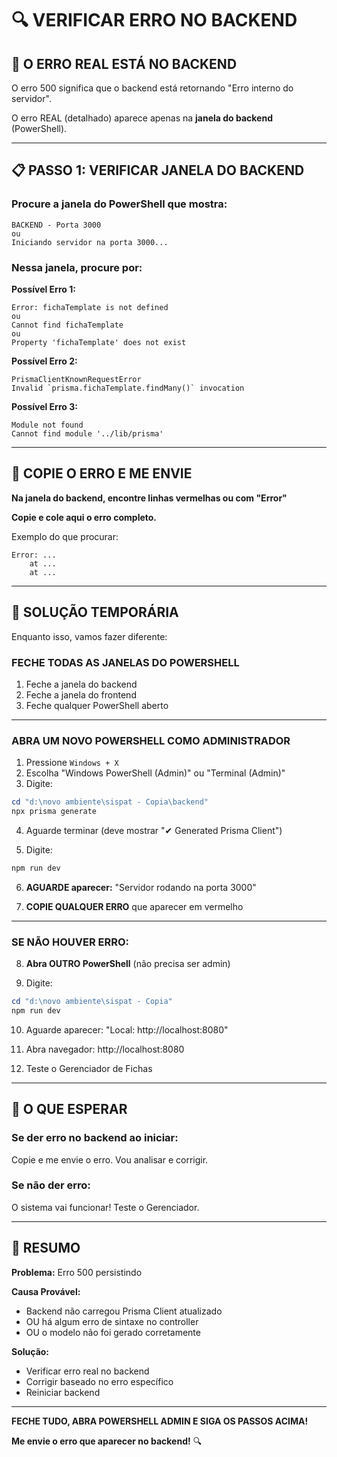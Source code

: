# 🔍 VERIFICAR ERRO NO BACKEND

## 🎯 O ERRO REAL ESTÁ NO BACKEND

O erro 500 significa que o backend está retornando "Erro interno do servidor".

O erro REAL (detalhado) aparece apenas na **janela do backend** (PowerShell).

---

## 📋 PASSO 1: VERIFICAR JANELA DO BACKEND

### **Procure a janela do PowerShell que mostra:**
```
BACKEND - Porta 3000
ou
Iniciando servidor na porta 3000...
```

### **Nessa janela, procure por:**

**Possível Erro 1:**
```
Error: fichaTemplate is not defined
ou
Cannot find fichaTemplate
ou
Property 'fichaTemplate' does not exist
```

**Possível Erro 2:**
```
PrismaClientKnownRequestError
Invalid `prisma.fichaTemplate.findMany()` invocation
```

**Possível Erro 3:**
```
Module not found
Cannot find module '../lib/prisma'
```

---

## 🎯 COPIE O ERRO E ME ENVIE

**Na janela do backend, encontre linhas vermelhas ou com "Error"**

**Copie e cole aqui o erro completo.**

Exemplo do que procurar:
```
Error: ...
    at ...
    at ...
```

---

## 🔧 SOLUÇÃO TEMPORÁRIA

Enquanto isso, vamos fazer diferente:

### **FECHE TODAS AS JANELAS DO POWERSHELL**

1. Feche a janela do backend
2. Feche a janela do frontend
3. Feche qualquer PowerShell aberto

---

### **ABRA UM NOVO POWERSHELL COMO ADMINISTRADOR**

1. Pressione `Windows + X`
2. Escolha "Windows PowerShell (Admin)" ou "Terminal (Admin)"
3. Digite:

```powershell
cd "d:\novo ambiente\sispat - Copia\backend"
npx prisma generate
```

4. Aguarde terminar (deve mostrar "✔ Generated Prisma Client")

5. Digite:

```powershell
npm run dev
```

6. **AGUARDE aparecer:** "Servidor rodando na porta 3000"

7. **COPIE QUALQUER ERRO** que aparecer em vermelho

---

### **SE NÃO HOUVER ERRO:**

8. **Abra OUTRO PowerShell** (não precisa ser admin)

9. Digite:

```powershell
cd "d:\novo ambiente\sispat - Copia"
npm run dev
```

10. Aguarde aparecer: "Local: http://localhost:8080"

11. Abra navegador: http://localhost:8080

12. Teste o Gerenciador de Fichas

---

## 🎯 O QUE ESPERAR

### **Se der erro no backend ao iniciar:**

Copie e me envie o erro. Vou analisar e corrigir.

### **Se não der erro:**

O sistema vai funcionar! Teste o Gerenciador.

---

## 📝 RESUMO

**Problema:** Erro 500 persistindo

**Causa Provável:** 
- Backend não carregou Prisma Client atualizado
- OU há algum erro de sintaxe no controller
- OU o modelo não foi gerado corretamente

**Solução:**
- Verificar erro real no backend
- Corrigir baseado no erro específico
- Reiniciar backend

---

**FECHE TUDO, ABRA POWERSHELL ADMIN E SIGA OS PASSOS ACIMA!**

**Me envie o erro que aparecer no backend!** 🔍
